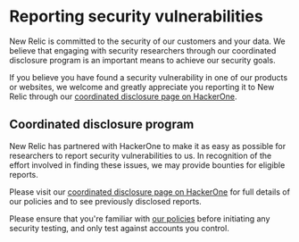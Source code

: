 # Reporting security vulnerabilities

New Relic is committed to the security of our customers and your data. We believe that engaging with security researchers through our coordinated disclosure program is an important means to achieve our security goals.

If you believe you have found a security vulnerability in one of our products or websites, we welcome and greatly appreciate you reporting it to New Relic through our [coordinated disclosure page on HackerOne](https://hackerone.com/newrelic).

## Coordinated disclosure program

New Relic has partnered with HackerOne to make it as easy as possible for researchers to report security vulnerabilities to us. In recognition of the effort involved in finding these issues, we may provide bounties for eligible reports.

Please visit our [coordinated disclosure page on HackerOne](https://hackerone.com/newrelic) for full details of our policies and to see previously disclosed reports.

Please ensure that you're familiar with [our policies](https://hackerone.com/newrelic) before initiating any security testing, and only test against accounts you control.